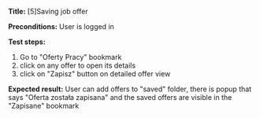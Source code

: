 **Title:** [5]Saving job offer

**Preconditions:** User is logged in

**Test steps:**
1. Go to "Oferty Pracy" bookmark
2. click on any offer to open its details
3. click on "Zapisz" button on detailed offer view

**Expected result:** User can add offers to "saved" folder, there is popup that says "Oferta została zapisana" and the saved offers are visible in the "Zapisane" bookmark